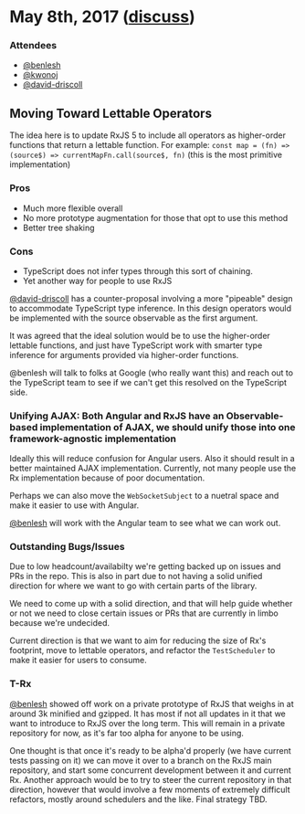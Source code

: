 # May 8th, 2017 ([discuss](https://github.com/ReactiveX/rxjs-core-notes/pull/9))

### Attendees

* [@benlesh](https://github.com/benlesh)
* [@kwonoj](https://github.com/kwonoj)
* [@david-driscoll](https://github.com/david-driscoll)


## Moving Toward Lettable Operators

The idea here is to update RxJS 5 to include all operators as higher-order functions that return a lettable function. For example:  `const map = (fn) => (source$) => currentMapFn.call(source$, fn)` (this is the most primitive implementation)

### Pros

 - Much more flexible overall
 - No more prototype augmentation for those that opt to use this method
 - Better tree shaking
 
### Cons

 - TypeScript does not infer types through this sort of chaining.
 - Yet another way for people to use RxJS

[@david-driscoll](https://github.com/david-driscoll) has a counter-proposal involving a more "pipeable" design to accommodate TypeScript type inference. In this design operators would be implemented with the source observable as the first argument.

It was agreed that the ideal solution would be to use the higher-order lettable functions, and just have TypeScript work with smarter type inference for arguments provided via higher-order functions.

@benlesh will talk to folks at Google (who really want this) and reach out to the TypeScript team to see if we can't get this resolved on the TypeScript side.

### Unifying AJAX: Both Angular and RxJS have an Observable-based implementation of AJAX, we should unify those into one framework-agnostic implementation

Ideally this will reduce confusion for Angular users. Also it should result in a better maintained AJAX implementation. Currently, not many people use the Rx implementation because of poor documentation.

Perhaps we can also move the `WebSocketSubject` to a nuetral space and make it easier to use with Angular.

[@benlesh](https://github.com/benlesh) will work with the Angular team to see what we can work out.

### Outstanding Bugs/Issues

Due to low headcount/availabilty we're getting backed up on issues and PRs in the repo. This is also in part due to not having a solid unified direction for where we want to go with certain parts of the library.

We need to come up with a solid direction, and that will help guide whether or not we need to close certain issues or PRs that are currently in limbo because we're undecided.

Current direction is that we want to aim for reducing the size of Rx's footprint, move to lettable operators, and refactor the `TestScheduler` to make it easier for users to consume.

### T-Rx

[@benlesh](https://github.com/benlesh) showed off work on a private prototype of RxJS that weighs in at around 3k minified and gzipped. It has most if not all updates in it that we want to introduce to RxJS over the long term. This will remain in a private repository for now, as it's far too alpha for anyone to be using.

One thought is that once it's ready to be alpha'd properly (we have current tests passing on it) we can move it over to a branch on the RxJS main repository, and start some concurrent development between it and current Rx. Another approach would be to try to steer the current repository in that direction, however that would involve a few moments of extremely difficult refactors, mostly around schedulers and the like. Final strategy TBD.

